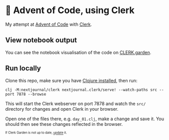 # 🎄 Advent of Code, using Clerk

My attempt at [Advent of Code](https://adventofcode.com)
with [Clerk](https://clerk.vision).

## View notebook output

You can see the notebook visualisation of the code on
[CLERK.garden](https://github.clerk.garden/emlyn/advent-of-clerk).

## Run locally

Clone this repo, make sure you have [Clojure
installed](https://clojure.org/guides/install_clojure), then run:

``` shell
clj -M:nextjournal/clerk nextjournal.clerk/serve! --watch-paths src --port 7878 --browse
```

This will start the Clerk webserver on port 7878 and watch the `src/`
directory for changes and open Clerk in your browser.

Open one of the files there, e.g. `day_01.clj`, make a change and save
it. You should then see these changes reflected in the browser.

<sup><sub>If Clerk Garden is not up to date, [update](https://github.clerk.garden/emlyn/advent-of-clerk?update=1) it.</sub></sup>
